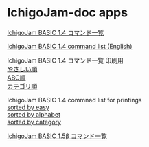 # IchigoJam-doc apps

[IchigoJam BASIC 1.4 コマンド一覧](https://fukuno.jig.jp/app/csv/ichigojam-cmd.html)  

[IchigoJam BASIC 1.4 command list (English)](https://fukuno.jig.jp/app/csv/ichigojam-cmd.html#lang=en)  


IchigoJam BASIC 1.4 コマンド一覧 印刷用  
[やさしい順](https://fukuno.jig.jp/app/csv/ichigojam-cmd-paper.html)  
[ABC順](https://fukuno.jig.jp/app/csv/ichigojam-cmd-paper.html#1)  
[カテゴリ順](https://fukuno.jig.jp/app/csv/ichigojam-cmd-paper.html#3)  

IchigoJam BASIC 1.4 commnad list for printings  
[sorted by easy](https://fukuno.jig.jp/app/csv/ichigojam-cmd-paper.html#0en)  
[sorted by alphabet](https://fukuno.jig.jp/app/csv/ichigojam-cmd-paper.html#1en)  
[sorted by category](https://fukuno.jig.jp/app/csv/ichigojam-cmd-paper.html#3en)  


[IchigoJam BASIC 1.5β コマンド一覧](https://ichigojam.github.io/doc/IchigoJam-1.5.html)  

